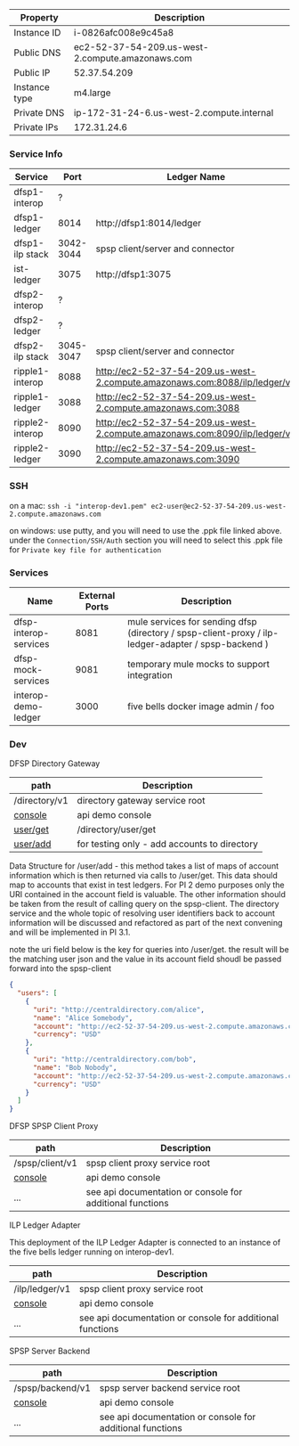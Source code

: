 | Property | Description |
| ---- | ----------- |
| Instance ID | i-0826afc008e9c45a8 |
| Public DNS | ec2-52-37-54-209.us-west-2.compute.amazonaws.com |
| Public IP | 52.37.54.209 |
| Instance type | m4.large |
| Private DNS | ip-172-31-24-6.us-west-2.compute.internal |
| Private IPs | 172.31.24.6 |

### Service Info

| Service | Port | Ledger Name |
| ------- | ---- | ----------- |
| dfsp1-interop | ? |  |
| dfsp1-ledger | 8014 | http://dfsp1:8014/ledger |
| dfsp1-ilp stack | 3042-3044 | spsp client/server and connector |
| ist-ledger | 3075 | http://dfsp1:3075 |
| dfsp2-interop | ? |  |
| dfsp2-ledger | ? |  |
| dfsp2-ilp stack | 3045-3047 | spsp client/server and connector |
| ripple1-interop | 8088 |  http://ec2-52-37-54-209.us-west-2.compute.amazonaws.com:8088/ilp/ledger/v1 |
| ripple1-ledger | 3088 | http://ec2-52-37-54-209.us-west-2.compute.amazonaws.com:3088
| ripple2-interop | 8090 |  http://ec2-52-37-54-209.us-west-2.compute.amazonaws.com:8090/ilp/ledger/v1 |
| ripple2-ledger | 3090 | http://ec2-52-37-54-209.us-west-2.compute.amazonaws.com:3090 |



### SSH

on a mac:  `ssh -i "interop-dev1.pem" ec2-user@ec2-52-37-54-209.us-west-2.compute.amazonaws.com`

on windows:  use putty, and you will need to use the .ppk file linked above.  under the `Connection/SSH/Auth` section you will need to select this .ppk file for `Private key file for authentication`

### Services

| Name | External Ports | Description |
| ---- | -------------- | ----------- |
| dfsp-interop-services | 8081 | mule services for sending dfsp (directory / spsp-client-proxy / ilp-ledger-adapter / spsp-backend ) |
| dfsp-mock-services | 9081 | temporary mule mocks to support integration |
| interop-demo-ledger | 3000 | five bells docker image admin / foo |

### Dev

DFSP Directory Gateway

| path | Description |
| ---- | ----------- |
| /directory/v1 | directory gateway service root
| [console](http://ec2-52-37-54-209.us-west-2.compute.amazonaws.com:8081/directory/v1/console/) | api demo console |
| [user/get](http://ec2-52-37-54-209.us-west-2.compute.amazonaws.com:8081/directory/v1/user/get) | /directory/user/get |
| [user/add](http://ec2-52-37-54-209.us-west-2.compute.amazonaws.com:8081/directory/v1/user/add) | for testing only - add accounts to directory |

Data Structure for /user/add - this method takes a list of maps of account information which is then returned via calls to /user/get.  This data should map to accounts that exist in test ledgers.  For PI 2 demo purposes only the URI contained in the account field is valuable.  The other information should be taken from the result of calling query on the spsp-client.  The directory service and the whole topic of resolving user identifiers back to account information  will be discussed and refactored as part of the next convening and will be implemented in PI 3.1.

note the uri field below is the key for queries into /user/get.  the result will be the matching user json and the value in its account field shoudl be passed forward into the spsp-client

```json
{
  "users": [
    {
      "uri": "http://centraldirectory.com/alice",
      "name": "Alice Somebody",
      "account": "http://ec2-52-37-54-209.us-west-2.compute.amazonaws.com:3000/alice",
      "currency": "USD"
    },
    {
      "uri": "http://centraldirectory.com/bob",
      "name": "Bob Nobody",
      "account": "http://ec2-52-37-54-209.us-west-2.compute.amazonaws.com:3000/bob",
      "currency": "USD"
    }
  ]
}
```

DFSP SPSP Client Proxy

| path | Description |
| ---- | ----------- |
| /spsp/client/v1 | spsp client proxy service root |
| [console](http://ec2-52-37-54-209.us-west-2.compute.amazonaws.com:8081/spsp/client/v1/console/) | api demo console |
| ... | see api documentation or console for additional functions |

ILP Ledger Adapter

This deployment of the ILP Ledger Adapter is connected to an instance of the five bells ledger running on interop-dev1.

| path | Description |
| ---- | ----------- |
| /ilp/ledger/v1 | spsp client proxy service root |
| [console](http://ec2-52-37-54-209.us-west-2.compute.amazonaws.com:8081/ilp/ledger/v1/console/) | api demo console |
| ... | see api documentation or console for additional functions |

SPSP Server Backend

| path | Description |
| ---- | ----------- |
| /spsp/backend/v1 | spsp server backend service root |
| [console](http://ec2-52-37-54-209.us-west-2.compute.amazonaws.com:8081/spsp/backend/v1/console/) | api demo console |
| ... | see api documentation or console for additional functions |

